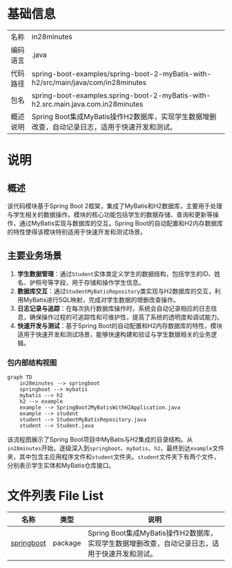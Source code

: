# 基础信息

|      |      |
|------|------|
| 名称 | in28minutes |
| 编码语言 | .java |
| 代码路径 | spring-boot-examples/spring-boot-2-myBatis-with-h2/src/main/java/com/in28minutes |
| 包名 | spring-boot-examples.spring-boot-2-myBatis-with-h2.src.main.java.com.in28minutes |
| 概述说明 | Spring Boot集成MyBatis操作H2数据库，实现学生数据增删改查，自动记录日志，适用于快速开发和测试。 |

# 说明

## 概述
该代码模块基于Spring Boot 2框架，集成了MyBatis和H2数据库，主要用于处理与学生相关的数据操作。模块的核心功能包括学生的数据存储、查询和更新等操作，通过MyBatis实现与数据库的交互。Spring Boot的自动配置和H2内存数据库的特性使得该模块特别适用于快速开发和测试场景。

## 主要业务场景
1. **学生数据管理**：通过`Student`实体类定义学生的数据结构，包括学生的ID、姓名、护照号等字段，用于存储和操作学生信息。
2. **数据库交互**：通过`StudentMyBatisRepository`类实现与H2数据库的交互，利用MyBatis进行SQL映射，完成对学生数据的增删改查操作。
3. **日志记录与追踪**：在每次执行数据库操作时，系统会自动记录相应的日志信息，确保操作过程的可追踪性和可维护性，提高了系统的透明度和调试能力。
4. **快速开发与测试**：基于Spring Boot的自动配置和H2内存数据库的特性，模块适用于快速开发和测试场景，能够快速构建和验证与学生数据相关的业务逻辑。


### 包内部结构视图

```mermaid
graph TD
    in28minutes --> springboot
    springboot --> mybatis
    mybatis --> h2
    h2 --> example
    example --> SpringBoot2MyBatisWithH2Application.java
    example --> student
    student --> StudentMyBatisRepository.java
    student --> Student.java
```

该流程图展示了Spring Boot项目中MyBatis与H2集成的目录结构。从`in28minutes`开始，逐级深入到`springboot`、`mybatis`、`h2`，最终到达`example`文件夹，其中包含主应用程序文件和`student`文件夹。`student`文件夹下有两个文件，分别表示学生实体和MyBatis仓库接口。

# 文件列表 File List

| 名称   | 类型  | 说明 |
|-------|------|-------------|
| [springboot](springboot/_module.md) | package | Spring Boot集成MyBatis操作H2数据库，实现学生数据增删改查，自动记录日志，适用于快速开发和测试。 |


